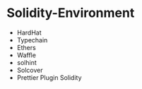 # Solidity-Environment

- HardHat
- Typechain
- Ethers
- Waffle
- solhint
- Solcover
- Prettier Plugin Solidity